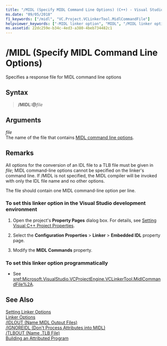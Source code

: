 ```yaml
---
title: "/MIDL (Specify MIDL Command Line Options) (C++) - Visual Studio"
ms.date: "09/05/2018"
f1_keywords: ["/midl", "VC.Project.VCLinkerTool.MidlCommandFile"]
helpviewer_keywords: ["-MIDL linker option", "MIDL", "/MIDL linker option", "MIDL linker option", "MIDL, command line options"]
ms.assetid: 22dc259e-b34c-4ed3-a380-4beb734482c1
---
```

# /MIDL (Specify MIDL Command Line Options)

Specifies a response file for MIDL command line options

## Syntax

> **/MIDL:\@**<em>file</em>

## Arguments

*file*<br/>
The name of the file that contains [MIDL command line options](/windows/desktop/Midl/general-midl-command-line-syntax).

## Remarks

All options for the conversion of an IDL file to a TLB file must be given in *file*; MIDL command-line options cannot be specified on the linker's command line. If /MIDL is not specified, the MIDL compiler will be invoked with only the IDL file name and no other options.

The file should contain one MIDL command-line option per line.

### To set this linker option in the Visual Studio development environment

1. Open the project's **Property Pages** dialog box. For details, see [Setting Visual C++ Project Properties](../working-with-project-properties.md).

1. Select the **Configuration Properties** > **Linker** > **Embedded IDL** property page.

1. Modify the **MIDL Commands** property.

### To set this linker option programmatically

- See <xref:Microsoft.VisualStudio.VCProjectEngine.VCLinkerTool.MidlCommandFile%2A>.

## See Also

[Setting Linker Options](linking.md)<br/>
[Linker Options](linker-options.md)<br/>
[/IDLOUT (Name MIDL Output Files)](idlout-name-midl-output-files.md)<br/>
[/IGNOREIDL (Don't Process Attributes into MIDL)](ignoreidl-don-t-process-attributes-into-midl.md)<br/>
[/TLBOUT (Name .TLB File)](tlbout-name-dot-tlb-file.md)<br/>
[Building an Attributed Program](../../windows/building-an-attributed-program.md)
